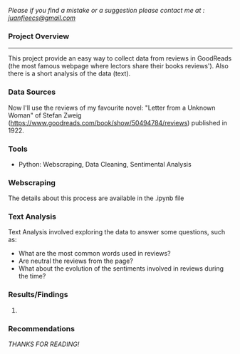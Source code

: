 *Please if you find a mistake or a suggestion please contact me at : juanfieecs@gmail.com*

### Project Overview
---

This project provide an easy way to collect data from reviews in GoodReads (the most famous webpage where lectors share their books reviews'). Also there is a short analysis of the data (text).

### Data Sources

Now I'll use the reviews of my favourite novel: "Letter from a Unknown Woman" of Stefan Zweig (https://www.goodreads.com/book/show/50494784/reviews) published in 1922. 

### Tools

 - Python: Webscraping, Data Cleaning, Sentimental Analysis

### Webscraping

The details about this process are available in the .ipynb file

### Text Analysis

Text Analysis involved exploring the data to answer some questions, such as:

- What are the most common words used in reviews?
- Are neutral the reviews from the page?
- What about the evolution of the sentiments involved in reviews during the time?

### Results/Findings

1. 

### Recommendations



*THANKS FOR READING!*
